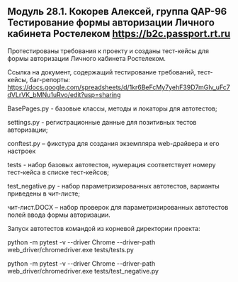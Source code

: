 Модуль 28.1. Кокорев Алексей, группа QAP-96
Тестирование формы авторизации Личного кабинета Ростелеком https://b2c.passport.rt.ru
-----------------------------------------------------------------------------------------------------------------

Протестированы требования к проекту и созданы тест-кейсы для формы авторизации Личного кабинета Ростелеком.

Ссылка на документ, содержащий тестирование требований, тест-кейсы, баг-репорты: https://docs.google.com/spreadsheets/d/1kr6BeFcMy7yehF39D7mGIv_uFc7dVLrVK_bMNu1uRvo/edit?usp=sharing

BasePages.py - базовые классы, методы и локаторы для автотестов;

settings.py - регистрационные данные для позитивных тестов авторизации;

conftest.py – фикстура для создания экземпляра web-драйвера и его настроек

tests - набор базовых автотестов, нумерация соответствует номеру тест-кейса в списке тест-кейсов;

test_negative.py - набор параметризированных автотестов, варианты приведены в чит-листе;

чит-лист.DOCX – набор проверок для параметризированных автотестов полей ввода формы авторизации.

Запуск автотестов командой из корневой директории проекта:

python -m pytest -v --driver Chrome --driver-path web_driver/chromedriver.exe tests/tests.py

python -m pytest -v --driver Chrome --driver-path web_driver/chromedriver.exe tests/test_negative.py

